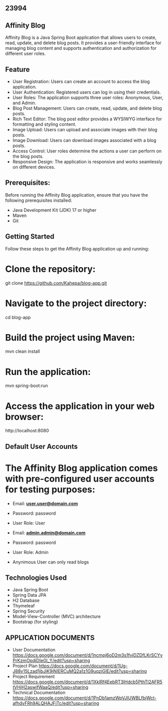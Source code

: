## 23994

## Affinity Blog

Affinity Blog is a Java Spring Boot application that allows users to create, read, update, and delete blog posts. It provides a user-friendly interface for managing blog content and supports authentication and authorization for different user roles.

## Feature

- User Registration: Users can create an account to access the blog application.
- User Authentication: Registered users can log in using their credentials.
- User Roles: The application supports three user roles: Anonymous, User, and Admin.
- Blog Post Management: Users can create, read, update, and delete blog posts.
- Rich Text Editor: The blog post editor provides a WYSIWYG interface for formatting and styling content.
- Image Upload: Users can upload and associate images with their blog posts.
- Image Download: Users can download images associated with a blog posts.
- Access Control: User roles determine the actions a user can perform on the blog posts.
- Responsive Design: The application is responsive and works seamlessly on different devices.


## Prerequisites:

Before running the Affinity Blog application, ensure that you have the following prerequisites installed:

- Java Development Kit (JDK) 17 or higher
- Maven
- Git


## Getting Started
Follow these steps to get the Affinity Blog application up and running:

# Clone the repository:

git clone https://github.com/Kahepa/blog-app.git


# Navigate to the project directory:

cd blog-app

# Build the project using Maven:

mvn clean install

# Run the application:

mvn spring-boot:run

# Access the application in your web browser:

http://localhost:8080


## Default User Accounts

# The Affinity Blog application comes with pre-configured user accounts for testing purposes:

- Email: **user.user@domain.com**
- Password: password
- User Role: User

- Email: **admin.admin@domain.com**
- Password: password
- User Role: Admin

- Anynimous User can only read blogs


## Technologies Used

- Java Spring Boot
- Spring Data JPA
- H2 Database
- Thymeleaf
- Spring Security
- Model-View-Controller (MVC) architecture
- Bootstrap (for styling)

## APPLICATION DOCUMENTS
- User Documentation https://docs.google.com/document/d/1ncmpj6oD2m3s1fvjDZDfLKrSCYyPrKzmOpdjDIeGl_Y/edit?usp=sharing
- Project Plan https://docs.google.com/document/d/1Ug-J88v15Lzad1jbJiK9jNIERCuMQ2a1z1G9uqziGIE/edit?usp=sharing
- Project Requirement https://docs.google.com/document/d/1XklRf4EebRT3lHdcb5PthTl2AFR5tVHjH2aswifWaaQ/edit?usp=sharing
- Technical Documentation https://docs.google.com/document/d/1PnDb1amzWpVJIUWBLfbjWct-afhdvFRh9ALQHAJFiTc/edit?usp=sharing
